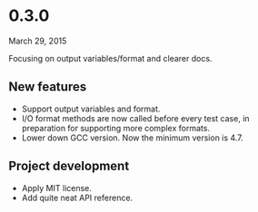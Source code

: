 # 0.3.0

March 29, 2015

Focusing on output variables/format and clearer docs.

## New features

- Support output variables and format.
- I/O format methods are now called before every test case, in preparation for supporting more complex formats.
- Lower down GCC version. Now the minimum version is 4.7.

## Project development

- Apply MIT license.
- Add quite neat API reference.
